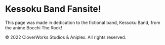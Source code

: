 # Kessoku Band Fansite!
This page was made in dedication to the fictional band, Kessoku Band, from the anime Bocchi The Rock!

© 2022 CloverWorks Studios & Aniplex. All rights reserved.
